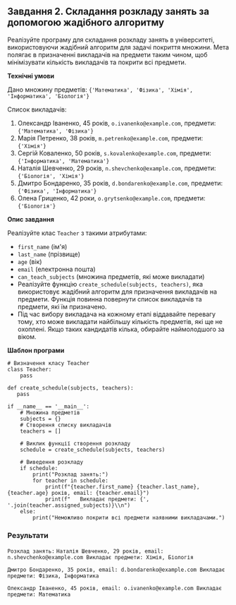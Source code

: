 ## Завдання 2. Складання розкладу занять за допомогою жадібного алгоритму

Реалізуйте програму для складання розкладу занять в університеті, використовуючи жадібний алгоритм для задачі покриття множини. Мета полягає в призначенні викладачів на предмети таким чином, щоб мінімізувати кількість викладачів та покрити всі предмети.

**Технічні умови**

Дано множину предметів: `{'Математика', 'Фізика', 'Хімія', 'Інформатика', 'Біологія'}`

Список викладачів:

1. Олександр Іваненко, 45 років, `o.ivanenko@example.com`, предмети: `{'Математика', 'Фізика'}`
2. Марія Петренко, 38 років, `m.petrenko@example.com`, предмети: `{'Хімія'}`
3. Сергій Коваленко, 50 років, `s.kovalenko@example.com`, предмети: `{'Інформатика', 'Математика'}`
4. Наталія Шевченко, 29 років, `n.shevchenko@example.com`, предмети: `{'Біологія', 'Хімія'}`
5. Дмитро Бондаренко, 35 років, `d.bondarenko@example.com`, предмети: `{'Фізика', 'Інформатика'}`
6. Олена Гриценко, 42 роки, `o.grytsenko@example.com`, предмети: `{'Біологія'}`

**Опис завдання**

Реалізуйте клас `Teacher` з такими атрибутами:

- `first_name` (ім'я)
- `last_name` (прізвище)
- `age` (вік)
- `email` (електронна пошта)
- `can_teach_subjects` (множина предметів, які може викладати)
- Реалізуйте функцію `create_schedule(subjects, teachers)`, яка використовує жадібний алгоритм для призначення викладачів на предмети. Функція повинна повернути список викладачів та предмети, які їм призначено.
- Під час вибору викладача на кожному етапі віддавайте перевагу тому, хто може викладати найбільшу кількість предметів, які ще не охоплені. Якщо таких кандидатів кілька, обирайте наймолодшого за віком.

**Шаблон програми**

```
# Визначення класу Teacher
class Teacher:
    pass

def create_schedule(subjects, teachers):
   pass

if __name__ == '__main__':
    # Множина предметів
    subjects = {}
    # Створення списку викладачів
    teachers = []

    # Виклик функції створення розкладу
    schedule = create_schedule(subjects, teachers)

    # Виведення розкладу
    if schedule:
        print("Розклад занять:")
        for teacher in schedule:
            print(f"{teacher.first_name} {teacher.last_name}, {teacher.age} років, email: {teacher.email}")
            print(f"   Викладає предмети: {', '.join(teacher.assigned_subjects)}\\n")
    else:
        print("Неможливо покрити всі предмети наявними викладачами.")
```

### Результати

`Розклад занять:`
`Наталія Шевченко, 29 років, email: n.shevchenko@example.com
   Викладає предмети: Хімія, Біологія`

`Дмитро Бондаренко, 35 років, email: d.bondarenko@example.com
   Викладає предмети: Фізика, Інформатика`

`Олександр Іваненко, 45 років, email: o.ivanenko@example.com
   Викладає предмети: Математика`
